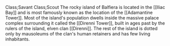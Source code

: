 Class;Savant Class;Scout
The rocky island of Balfiera is located in the [[Iliac Bay]] and is most famously known as the location of the [[Adamantine Tower]]. Most of the island's population dwells inside the massive palace complex surrounding it called the [[Direnni Tower]], built in ages past by the rulers of the island, elven clan [[Direnni]]. The rest of the island is dotted only by mausoleums of the clan's human retainers and has few living inhabitants.